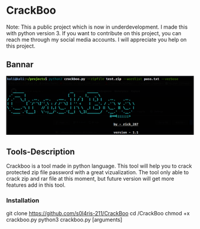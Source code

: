 # CrackBoo
Note: This a public project which is now in underdevelopment. I made this with python version 3. If you want to contribute on this project, you can reach me through my social media accounts. I will appreciate you help on this project.

## Bannar
![](Bannar.png)

## Tools-Description

Crackboo is a tool made in python language. This tool will help you to crack protected zip file password with a great vizualization. The tool only able to crack zip and rar file at this moment, but future version will get more features add in this tool.

### Installation

git clone https://github.com/s0l4ris-211/CrackBoo
cd /CrackBoo
chmod +x crackboo.py
python3 crackboo.py [arguments]
